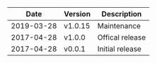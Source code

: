 | Date        | Version | Description |
| ----------- | ------- | ----------- |
| 2019-03-28  | v1.0.15 | Maintenance |
| 2017-04-28  | v1.0.0  | Offical release |
| 2017-04-28  | v0.0.1  | Initial release |
